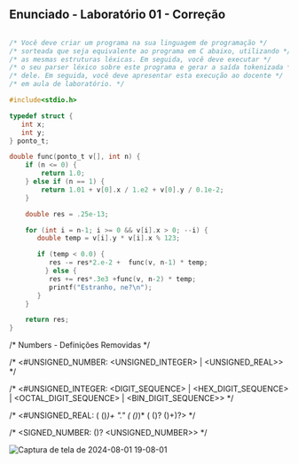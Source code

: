 ## Enunciado - Laboratório 01 - Correção

```c

/* Você deve criar um programa na sua linguagem de programação */
/* sorteada que seja equivalente ao programa em C abaixo, utilizando */
/* as mesmas estruturas léxicas. Em seguida, você deve executar */
/* o seu parser léxico sobre este programa e gerar a saída tokenizada */
/* dele. Em seguida, você deve apresentar esta execução ao docente */
/* em aula de laboratório. */

#include<stdio.h>

typedef struct {
   int x;
   int y;
} ponto_t;

double func(ponto_t v[], int n) {
    if (n <= 0) {
        return 1.0; 
    } else if (n == 1) {
        return 1.01 + v[0].x / 1.e2 + v[0].y / 0.1e-2;
    }

    double res = .25e-13;

    for (int i = n-1; i >= 0 && v[i].x > 0; --i) {
       double temp = v[i].y * v[i].x % 123;

       if (temp < 0.0) {
          res -= res*2.e-2 +  func(v, n-1) * temp;
         } else {
          res += res*.3e3 +func(v, n-2) * temp;
          printf("Estranho, ne?\n");
       }
    }

    return res;
}
```

/* Numbers - Definições Removidas */

/* <#UNSIGNED_NUMBER:  <UNSIGNED_INTEGER> | <UNSIGNED_REAL>> */

/* <#UNSIGNED_INTEGER: <DIGIT_SEQUENCE> | <HEX_DIGIT_SEQUENCE> | <OCTAL_DIGIT_SEQUENCE> | <BIN_DIGIT_SEQUENCE>> */

/* <#UNSIGNED_REAL: (<DIGIT> (<DIGIT>)*)+ "." (<DIGIT> (<DIGIT>)*)* (<EXP> (<SIGNAL>)? (<DIGIT>)+)?> */

/* <SIGNED_NUMBER:  (<SIGNAL>)? <UNSIGNED_NUMBER>> */

![Captura de tela de 2024-08-01 19-08-01](https://github.com/user-attachments/assets/122bbc3a-788a-43e4-97cc-b5081c605d27)
